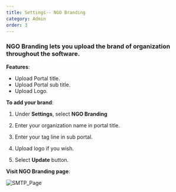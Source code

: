 ```yaml
---
title: Settings-- NGO Branding
category: Admin
order: 3
---
```


 ### NGO Branding lets you upload the brand of organization throughout the software. 

 **Features**:
 * Upload Portal title.
 * Upload Portal sub title.
 * Upload Logo. 

 **To add your brand**: 

 1. Under **Settings**, select **NGO Branding**

 2. Enter your organization name in portal title. 

 3. Enter your tag line in sub portal. 

 4. Upload logo if you wish. 

 5. Select **Update** button. 

 **Visit NGO Branding page**:

 ![SMTP_Page](..\..\images\Settings_NGOBranding.png)
